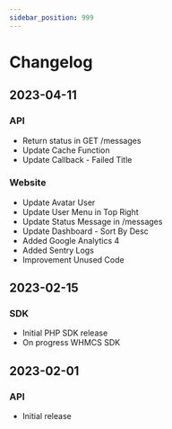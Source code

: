 ```yaml
---
sidebar_position: 999
---
```


# Changelog

## 2023-04-11

### API

- Return status in GET /messages
- Update Cache Function
- Update Callback - Failed Title

### Website

- Update Avatar User
- Update User Menu in Top Right
- Update Status Message in /messages
- Update Dashboard - Sort By Desc
- Added Google Analytics 4
- Added Sentry Logs
- Improvement Unused Code

## 2023-02-15

### SDK

- Initial PHP SDK release
- On progress WHMCS SDK

## 2023-02-01

### API

- Initial release
